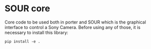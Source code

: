 # SOUR core

Core code to be used both in porter and SOUR which is the graphical interface to control a Sony Camera. Before using any of those, it is necessary to install this library:

```
pip install -e .
```

